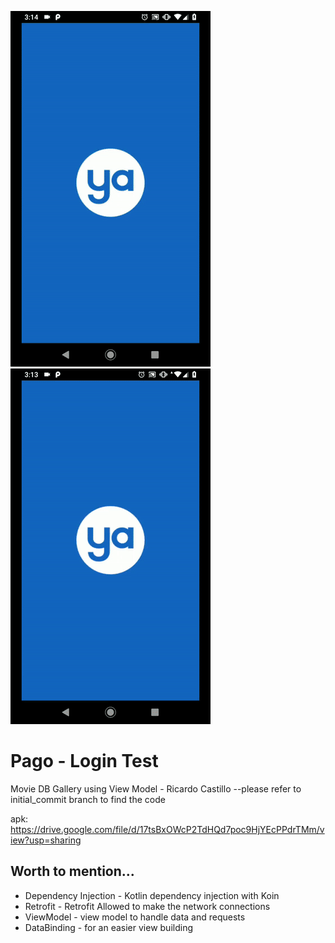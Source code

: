 ![alt text](https://github.com/vodre/loginTest/blob/master/gifs/gif1.gif)
![alt text](https://github.com/vodre/loginTest/blob/master/gifs/gif2.gif)

# Pago - Login Test
Movie DB Gallery using View Model - Ricardo Castillo
--please refer to initial_commit branch to find the code

apk: https://drive.google.com/file/d/17tsBxOWcP2TdHQd7poc9HjYEcPPdrTMm/view?usp=sharing


## Worth to mention...

* Dependency Injection - Kotlin dependency injection with Koin
* Retrofit - Retrofit Allowed to make the network connections
* ViewModel - view model to handle data and requests
* DataBinding - for an easier view building


